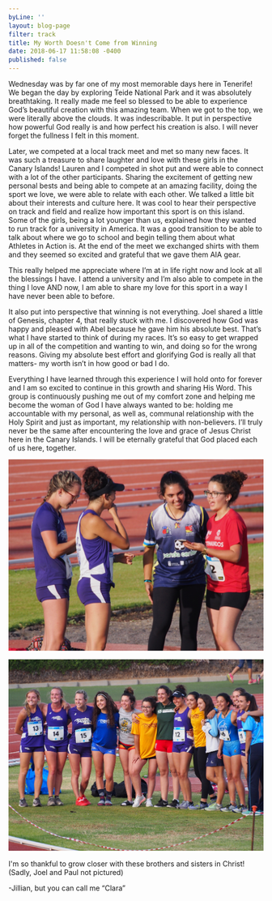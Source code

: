 ```yaml
---
byLine: ''
layout: blog-page
filter: track
title: My Worth Doesn't Come from Winning
date: 2018-06-17 11:58:08 -0400
published: false
---
```

Wednesday was by far one of my most memorable days here in Tenerife! We began the day by exploring Teide National Park and it was absolutely breathtaking. It really made me feel so blessed to be able to experience God’s beautiful creation with this amazing team. When we got to the top, we were literally above the clouds. It was indescribable. It put in perspective how powerful God really is and how perfect his creation is also. I will never forget the fullness I felt in this moment.

Later, we competed at a local track meet and met so many new faces. It was such a treasure to share laughter and love with these girls in the Canary Islands! Lauren and I competed in shot put and were able to connect with a lot of the other participants. Sharing the excitement of getting new personal bests and being able to compete at an amazing facility, doing the sport we love, we were able to relate with each other. We talked a little bit about their interests and culture here. It was cool to hear their perspective on track and field and realize how important this sport is on this island. Some of the girls, being a lot younger than us, explained how they wanted to run track for a university in America. It was a good transition to be able to talk about where we go to school and begin telling them about what Athletes in Action is. At the end of the meet we exchanged shirts with them and they seemed so excited and grateful that we gave them AIA gear. 

This really helped me appreciate where I’m at in life right now and look at all the blessings I have. I attend a university and I’m also able to compete in the thing I love AND now, I am able to share my love for this sport in a way I have never been able to before. 

It also put into perspective that winning is not everything. Joel shared a little of Genesis, chapter 4, that really stuck with me. I discovered how God was happy and pleased with Abel because he gave him his absolute best. That’s what I have started to think of during my races. It’s so easy to get wrapped up in all of the competition and wanting to win, and doing so for the wrong reasons. Giving my absolute best effort and glorifying God is really all that matters- my worth isn’t in how good or bad I do. 

Everything I have learned through this experience I will hold onto for forever and I am so excited to continue in this growth and sharing His Word. This group is continuously pushing me out of my comfort zone and helping me become the woman of God I have always wanted to be: holding me accountable with my personal, as well as, communal relationship with the Holy Spirit and just as important, my relationship with non-believers. I’ll truly never be the same after encountering the love and grace of Jesus Christ here in the Canary Islands. I will be eternally grateful that God placed each of us here, together.

![](/uploads/2018/06/17/P6130194.jpg)

![](/uploads/2018/06/17/P6130217.jpg)

I'm so thankful to grow closer with these brothers and sisters in Christ! (Sadly, Joel and Paul not pictured)

-Jillian, but you can call me “Clara”

 

 